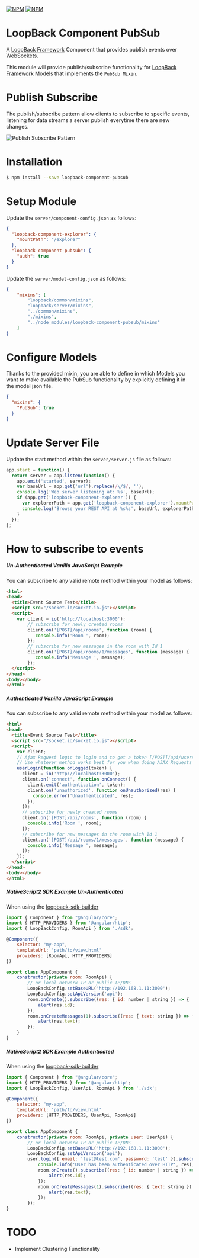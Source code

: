 [![NPM](https://nodei.co/npm/loopback-component-pubsub.png?stars&downloads)](https://nodei.co/npm/loopback-component-pubsub/) [![NPM](https://nodei.co/npm-dl/loopback-component-pubsub.png)](https://nodei.co/npm/loopback-component-pubsub/)

# LoopBack Component PubSub

A [LoopBack Framework](http://loopback.io) Component that provides publish events over WebSockets.

This module will provide publish/subscribe functionality for [LoopBack Framework](http://loopback.io) Models that implements the `PubSub Mixin`.

# Publish Subscribe

The publish/subscribe pattern allow clients to subscribe to specific events, listening for data streams a server publish everytime there are new changes.

![Publish Subscribe Pattern](https://blog.gopheracademy.com/postimages/plumbing-and-semantics/pub-sub.jpg)

# Installation

```sh
$ npm install --save loopback-component-pubsub
```

# Setup Module

Update the  `server/component-config.json` as follows:

```json
{
  "loopback-component-explorer": {
    "mountPath": "/explorer"
  },
  "loopback-component-pubsub": {
    "auth": true
  }
}

```

Update the  `server/model-config.json` as follows:

```json
{
    "mixins": [
        "loopback/common/mixins",
        "loopback/server/mixins",
        "../common/mixins",
        "./mixins",
        "../node_modules/loopback-component-pubsub/mixins"
    ]
}
```

# Configure Models

Thanks to the provided mixin, you are able to define in which Models you want to make available the PubSub functionality by explicitly defining it in the model json file.

```json
{
  "mixins": {
    "PubSub": true
  }
}
```

# Update Server File

Update the start method within the `server/server.js` file as follows:

```js
app.start = function() {
  return server = app.listen(function() {
    app.emit('started', server);
    var baseUrl = app.get('url').replace(/\/$/, '');
    console.log('Web server listening at: %s', baseUrl);
    if (app.get('loopback-component-explorer')) {
      var explorerPath = app.get('loopback-component-explorer').mountPath;
      console.log('Browse your REST API at %s%s', baseUrl, explorerPath);
    }
  });
};
```

# How to subscribe to events

##### Un-Authenticated Vanilla JavaScript Example

You can subscribe to any valid remote method within your model as follows:

```html
<html>
<head>
  <title>Event Source Test</title>
  <script src="/socket.io/socket.io.js"></script>
  <script>
    var client = io('http://localhost:3000');
        // subscribe for newly created rooms 
        client.on('[POST]/api/rooms', function (room) {
           console.info('Room ', room);
        });
        // subscribe for new messages in the room with Id 1
        client.on('[POST]/api/rooms/1/messages', function (message) {
           console.info('Message ', message);
        });
  </script>
</head>
<body></body>
</html>
````

##### Authenticated Vanilla JavaScript Example

You can subscribe to any valid remote method within your model as follows:

```html
<html>
<head>
  <title>Event Source Test</title>
  <script src="/socket.io/socket.io.js"></script>
  <script>
    var client;
    // Ajax Request logic to login and to get a token [/POST]/api/users/login
    // Use whatever method works best for you when doing AJAX Requests
    userLogin(function onLogged(token) {
      client = io('http://localhost:3000');
      client.on('connect', function onConnect() {
        client.emit('authentication', token);
        client.on('unauthorized', function onUnauthorized(res) {
          console.error('Unauthenticated', res);
        });
      });
      // subscribe for newly created rooms 
      client.on('[POST]/api/rooms', function (room) {
        console.info('Room ', room);
      });
      // subscribe for new messages in the room with Id 1
      client.on('[POST]/api/rooms/1/messages', function (message) {
        console.info('Message ', message);
      });
    }); 
  </script>
</head>
<body></body>
</html>
````

##### NativeScript2 SDK Example Un-Authenticated

When using the [loopback-sdk-builder](https://www.npmjs.com/package/loopback-sdk-builder)

```js
import { Component } from "@angular/core";
import { HTTP_PROVIDERS } from '@angular/http';
import { LoopBackConfig, RoomApi } from './sdk';

@Component({
    selector: "my-app",
    templateUrl: 'path/to/view.html'
    providers: [RoomApi, HTTP_PROVIDERS]
})

export class AppComponent {
    constructor(private room: RoomApi) {
        // or local network IP or public IP/DNS
        LoopBackConfig.setBaseURL('http://192.168.1.11:3000');
        LoopBackConfig.setApiVersion('api');
        room.onCreate().subscribe((res: { id: number | string }) => {
            alert(res.id);
        });
        room.onCreateMessages(1).subscribe((res: { text: string }) => {
            alert(res.text);
        });
    }
}

```

##### NativeScript2 SDK Example Authenticated

When using the [loopback-sdk-builder](https://www.npmjs.com/package/loopback-sdk-builder)

```js
import { Component } from "@angular/core";
import { HTTP_PROVIDERS } from '@angular/http';
import { LoopBackConfig, UserApi, RoomApi } from './sdk';

@Component({
    selector: "my-app",
    templateUrl: 'path/to/view.html'
    providers: [HTTP_PROVIDERS, UserApi, RoomApi]
})

export class AppComponent {
    constructor(private room: RoomApi, private user: UserApi) {
        // or local network IP or public IP/DNS
        LoopBackConfig.setBaseURL('http://192.168.1.11:3000');
        LoopBackConfig.setApiVersion('api');
        user.login({ email: 'test@test.com', password: 'test' }).subscribe(res => {
            console.info('User has been authenticated over HTTP', res);
            room.onCreate().subscribe((res: { id: number | string }) => {
                alert(res.id);
            });
            room.onCreateMessages(1).subscribe((res: { text: string }) => {
                alert(res.text);
            });
        });
}

```

# TODO


- Implement Clustering Functionality